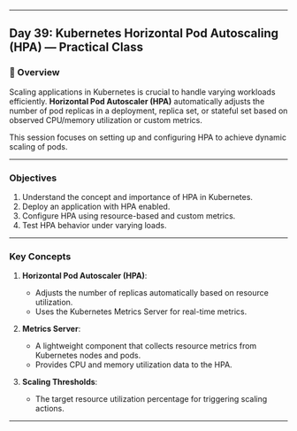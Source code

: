 ﻿---

## Day 39: Kubernetes Horizontal Pod Autoscaling (HPA) — Practical Class

### 📘 Overview

Scaling applications in Kubernetes is crucial to handle varying workloads efficiently. **Horizontal Pod Autoscaler (HPA)** automatically adjusts the number of pod replicas in a deployment, replica set, or stateful set based on observed CPU/memory utilization or custom metrics.

This session focuses on setting up and configuring HPA to achieve dynamic scaling of pods.

---


### Objectives

1. Understand the concept and importance of HPA in Kubernetes.
2. Deploy an application with HPA enabled.
3. Configure HPA using resource-based and custom metrics.
4. Test HPA behavior under varying loads.

---

### Key Concepts

1. **Horizontal Pod Autoscaler (HPA)**:
   - Adjusts the number of replicas automatically based on resource utilization.
   - Uses the Kubernetes Metrics Server for real-time metrics.

2. **Metrics Server**:
   - A lightweight component that collects resource metrics from Kubernetes nodes and pods.
   - Provides CPU and memory utilization data to the HPA.

3. **Scaling Thresholds**:
   - The target resource utilization percentage for triggering scaling actions.

---
